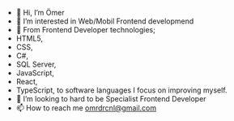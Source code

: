 * 👋 Hi, I’m Ömer
* 👀 I’m interested in Web/Mobil Frontend developmend
* 🌱 From Frontend Developer technologies;
* HTML5,
* CSS,
* C#,
* SQL Server,
* JavaScript,
* React,
* TypeScript, to software languages I focus on improving myself.
* 💞️ I’m looking to hard to be Specialist Frontend Developer
* 📫 How to reach me omrdrcnl@gmail.com
